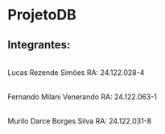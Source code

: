 # ProjetoDB
## Integrantes:
<br>Lucas Rezende Simões            RA: 24.122.028-4</br>

<br>Fernando Milani Venerando       RA: 24.122.063-1</br>

<br>Murilo Darce Borges Silva       RA: 24.122.031-8</br>
